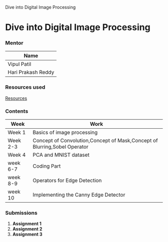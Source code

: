 Dive into Digital Image Processing


# Dive into Digital Image Processing


### Mentor
| Name  | 
| ----------- | 
| Vipul Patil | 
| Hari Prakash Reddy|
### Resources used
[Resources]((https://docs.google.com/document/d/13G7C5Ij-ydmgsUZ4SndDVvtHXZmr-tc5dcs3NWqZ1qQ/edit))

### Contents
| Week   | Work |
| ----------- | ----------- |
| Week 1  |  Basics of image processing|
| Week 2-3  | Concept of Convolution,Concept of Mask,Concept of Blurring,Sobel Operator|
| Week 4  | PCA and MNIST dataset|
| week 6-7  | Coding Part |
| week 8-9  | Operators for Edge Detection |
| week 10  | Implementing the Canny Edge Detector |

### Submissions
1. **Assignment 1** 
2. **Assignment 2**
3. **Assignment 3**

